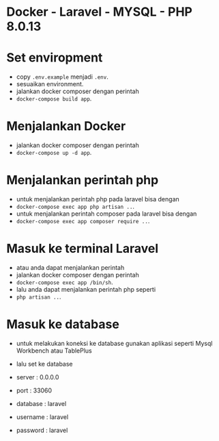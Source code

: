 # Docker - Laravel - MYSQL - PHP 8.0.13 

# Set enviropment
- copy `.env.example` menjadi `.env`.
- sesuaikan environment.
- jalankan docker composer dengan perintah 
- `docker-compose build app`.

# Menjalankan Docker
- jalankan docker composer dengan perintah 
- `docker-compose up -d app`.

# Menjalankan perintah php
- untuk menjalankan perintah php pada laravel bisa dengan 
- `docker-compose exec app php artisan ..`.
- untuk menjalankan perintah composer pada laravel bisa dengan 
- `docker-compose exec app composer require ..`.

# Masuk ke terminal Laravel
- atau anda dapat menjalankan perintah
- jalankan docker composer dengan perintah 
- `docker-compose exec app /bin/sh`.
- lalu anda dapat menjalankan perintah php seperti 
- `php artisan ..`.

# Masuk ke database
- untuk melakukan koneksi ke database gunakan aplikasi seperti Mysql Workbench atau TablePlus
- lalu set ke database 

- server : 0.0.0.0
- port : 33060
- database : laravel
- username : laravel
- password : laravel